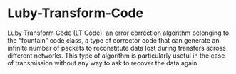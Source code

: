 # Luby-Transform-Code
Luby Transform Code (LT Code), an error correction algorithm belonging to the “fountain” code class, a type of corrector code that can generate an infinite number of packets to reconstitute data lost during transfers across different networks.  This type of algorithm is particularly useful in the case of transmission without any way to ask to recover the data again
